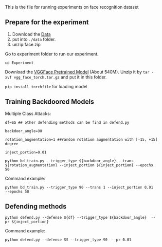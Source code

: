 





This is the file for running experiments on face recognition dataset


## Prepare for the experiment 

1. Download the [Data](https://github.com/inspire-group/Rotation_BD/releases/download/facedata/face.zip)
2. put into `./data` folder. 
3. unzip face.zip

Go to experiment folder to run our experiment.
```
cd Experiment 
```

Download the [VGGFace Pretrained Model](http://www.robots.ox.ac.uk/~vgg/software/vgg_face/src/vgg_face_torch.tar.gz) (About 540M).
Unzip it by `tar -xvf vgg_face_torch.tar.gz` and put it in this folder.

`pip install torchfile` for loading model

## Training Backdoored Models
Multiple Class Attacks:

```
df=SS ## other defending methods can be find in defend.py 

backdoor_angle=90

rotation_augmentation=1 ##random rotation augmentation with [-15, +15] degree

inject_portion=0.01 
```

```
python bd_train.py --trigger_type ${backdoor_angle} --trans ${rotation_augmentation} --inject_portion ${inject_portion} --epochs 50
```

Command example:
```
python bd_train.py --trigger_type 90 --trans 1 --inject_portion 0.01  --epochs 50
```

## Defending methods 

```
python defend.py --defense ${df} --trigger_type ${backdoor_angle}  --pr ${inject_portion} 
```

Command example:
```
python defend.py --defense SS --trigger_type 90  --pr 0.01
```


